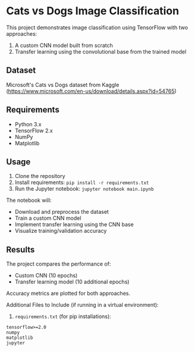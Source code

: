 # Cats vs Dogs Image Classification

This project demonstrates image classification using TensorFlow with two approaches:
1. A custom CNN model built from scratch
2. Transfer learning using the convolutional base from the trained model

## Dataset
Microsoft's Cats vs Dogs dataset from Kaggle (https://www.microsoft.com/en-us/download/details.aspx?id=54765)

## Requirements
- Python 3.x
- TensorFlow 2.x
- NumPy
- Matplotlib

## Usage
1. Clone the repository
2. Install requirements: `pip install -r requirements.txt`
3. Run the Jupyter notebook: `jupyter notebook main.ipynb`

The notebook will:
- Download and preprocess the dataset
- Train a custom CNN model
- Implement transfer learning using the CNN base
- Visualize training/validation accuracy

## Results
The project compares the performance of:
- Custom CNN (10 epochs)
- Transfer learning model (10 additional epochs)

Accuracy metrics are plotted for both approaches.

Additional Files to Include (if running in a virtual environment):

1. `requirements.txt` (for pip installations):

```
tensorflow>=2.0
numpy
matplotlib
jupyter
```
